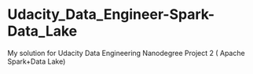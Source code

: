 # Udacity_Data_Engineer-Spark-Data_Lake
My solution for Udacity Data Engineering Nanodegree Project 2 ( Apache Spark+Data Lake)
